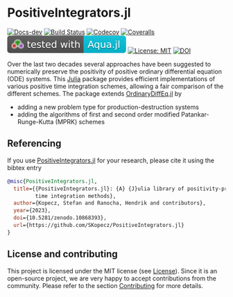 # PositiveIntegrators.jl

<!-- [![Docs-stable](https://img.shields.io/badge/docs-stable-blue.svg)](https://SKopecz.github.io/PositiveIntegrators.jl/stable) -->
[![Docs-dev](https://img.shields.io/badge/docs-dev-blue.svg)](https://SKopecz.github.io/PositiveIntegrators.jl/dev)
[![Build Status](https://github.com/SKopecz/PositiveIntegrators.jl/workflows/CI/badge.svg)](https://github.com/SKopecz/PositiveIntegrators.jl/actions?query=workflow%3ACI)
[![Codecov](https://codecov.io/gh/SKopecz/PositiveIntegrators.jl/branch/main/graph/badge.svg)](https://codecov.io/gh/SKopecz/PositiveIntegrators.jl)
[![Coveralls](https://coveralls.io/repos/github/SKopecz/PositiveIntegrators.jl/badge.svg?branch=main)](https://coveralls.io/github/SKopecz/PositiveIntegrators.jl?branch=main)
[![Aqua QA](https://raw.githubusercontent.com/JuliaTesting/Aqua.jl/master/badge.svg)](https://github.com/JuliaTesting/Aqua.jl)
[![License: MIT](https://img.shields.io/badge/License-MIT-success.svg)](https://opensource.org/licenses/MIT)
[![DOI](https://zenodo.org/badge/DOI/10.5281/zenodo.10868393.svg)](https://doi.org/10.5281/zenodo.10868393)

Over the last two decades several approaches have been suggested to numerically
preserve the positivity of positive ordinary differential equation (ODE) systems.
This [Julia](https://julialang.org) package provides efficient implementations
of various positive time integration schemes, allowing a fair comparison of the
different schemes. The package extends [OrdinaryDiffEq.jl](https://github.com/SciML/OrdinaryDiffEq.jl)
by
* adding a new problem type for production-destruction systems
* adding the algorithms of first and second order modified Patankar-Runge-Kutta (MPRK) schemes


## Referencing

If you use
[PositiveIntegrators.jl](https://github.com/SKopecz/PositiveIntegrators.jl)
for your research, please cite it using the bibtex entry
```bibtex
@misc{PositiveIntegrators.jl,
  title={{PositiveIntegrators.jl}: {A} {J}ulia library of positivity-preserving
         time integration methods},
  author={Kopecz, Stefan and Ranocha, Hendrik and contributors},
  year={2023},
  doi={10.5281/zenodo.10868393},
  url={https://github.com/SKopecz/PositiveIntegrators.jl}
}
```


## License and contributing

This project is licensed under the MIT license (see [License](@ref)).
Since it is an open-source project, we are very happy to accept contributions
from the community. Please refer to the section [Contributing](@ref) for more
details.
